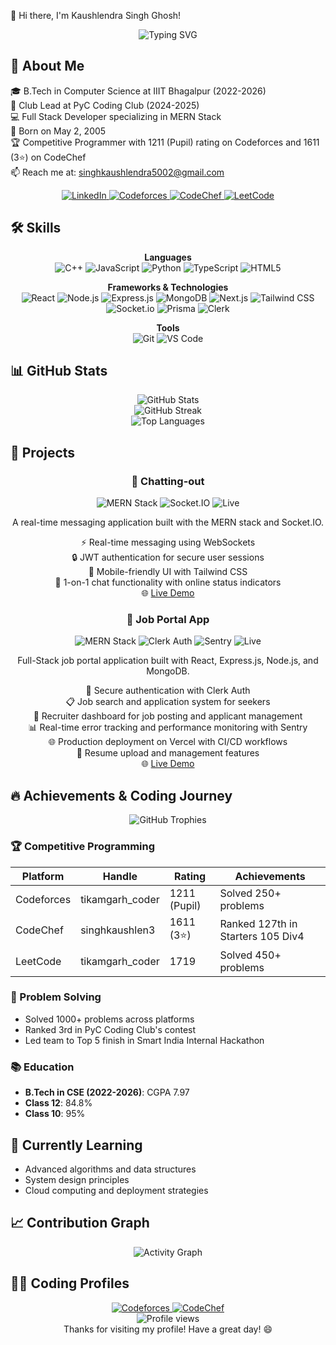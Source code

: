 👋 Hi there, I'm Kaushlendra Singh Ghosh!
<div align="center">
  <img src="https://readme-typing-svg.herokuapp.com?font=Fira+Code&pause=1000&color=6495ED&center=true&vCenter=true&width=435&lines=Full+Stack+Developer;MERN+Stack+Enthusiast;Problem+Solver;Open+Source+Contributor" alt="Typing SVG" />
</div>

## 💫 About Me

🎓 B.Tech in Computer Science at IIIT Bhagalpur (2022-2026)  
🚀 Club Lead at PyC Coding Club (2024-2025)  
💻 Full Stack Developer specializing in MERN Stack  
🎂 Born on May 2, 2005  
🏆 Competitive Programmer with 1211 (Pupil) rating on Codeforces and 1611 (3⭐) on CodeChef  
📫 Reach me at: singhkaushlendra5002@gmail.com

<div align="center">
  <a href="https://www.linkedin.com/in/kaushlendra07/" target="_blank">
    <img src="https://img.shields.io/badge/LinkedIn-0077B5?style=for-the-badge&logo=linkedin&logoColor=white" alt="LinkedIn"/>
  </a>
  <a href="https://codeforces.com/profile/tikamgarh_coder" target="_blank">
    <img src="https://img.shields.io/badge/Codeforces-445f9d?style=for-the-badge&logo=Codeforces&logoColor=white" alt="Codeforces"/>
  </a>
  <a href="https://www.codechef.com/users/singhkaushlen3" target="_blank">
    <img src="https://img.shields.io/badge/CodeChef-5B4638?style=for-the-badge&logo=codechef&logoColor=white" alt="CodeChef"/>
  </a>
  <a href="https://leetcode.com/u/tikamgarh_coder/" target="_blank">
    <img src="https://img.shields.io/badge/LeetCode-FFA116?style=for-the-badge&logo=leetcode&logoColor=white" alt="LeetCode"/>
  </a>
</div>

## 🛠️ Skills
<div align="center">

**Languages**  
![C++](https://img.shields.io/badge/C%2B%2B-00599C?style=for-the-badge&logo=c%2B%2B&logoColor=white)
![JavaScript](https://img.shields.io/badge/JavaScript-F7DF1E?style=for-the-badge&logo=javascript&logoColor=black)
![Python](https://img.shields.io/badge/Python-3776AB?style=for-the-badge&logo=python&logoColor=white)
![TypeScript](https://img.shields.io/badge/TypeScript-007ACC?style=for-the-badge&logo=typescript&logoColor=white)
![HTML5](https://img.shields.io/badge/HTML5-E34F26?style=for-the-badge&logo=html5&logoColor=white)

**Frameworks & Technologies**  
![React](https://img.shields.io/badge/React-20232A?style=for-the-badge&logo=react&logoColor=61DAFB)
![Node.js](https://img.shields.io/badge/Node.js-43853D?style=for-the-badge&logo=node.js&logoColor=white)
![Express.js](https://img.shields.io/badge/Express.js-404D59?style=for-the-badge)
![MongoDB](https://img.shields.io/badge/MongoDB-4EA94B?style=for-the-badge&logo=mongodb&logoColor=white)
![Next.js](https://img.shields.io/badge/Next.js-000000?style=for-the-badge&logo=next.js&logoColor=white)
![Tailwind CSS](https://img.shields.io/badge/Tailwind_CSS-38B2AC?style=for-the-badge&logo=tailwind-css&logoColor=white)
![Socket.io](https://img.shields.io/badge/Socket.io-black?style=for-the-badge&logo=socket.io&badgeColor=010101)
![Prisma](https://img.shields.io/badge/Prisma-3982CE?style=for-the-badge&logo=Prisma&logoColor=white)
![Clerk](https://img.shields.io/badge/Clerk-6C47FF?style=for-the-badge&logo=clerk&logoColor=white)

**Tools**  
![Git](https://img.shields.io/badge/Git-F05032?style=for-the-badge&logo=git&logoColor=white)
![VS Code](https://img.shields.io/badge/Visual_Studio_Code-0078D4?style=for-the-badge&logo=visual%20studio%20code&logoColor=white)

</div>

## 📊 GitHub Stats
<div align="center">
  <img src="https://github-readme-stats.vercel.app/api?username=kaushlendraghosh&show_icons=true&theme=tokyonight&hide_border=true&include_all_commits=true&count_private=true&border_radius=10" alt="GitHub Stats" />
</div>

<div align="center">
  <img src="https://github-readme-streak-stats.herokuapp.com/?user=kaushlendraghosh&theme=tokyonight&hide_border=true&border_radius=10&date_format=M%20j%5B%2C%20Y%5D" alt="GitHub Streak" />
</div>

<div align="center">
  <img src="https://github-readme-stats.vercel.app/api/top-langs/?username=kaushlendraghosh&layout=compact&theme=tokyonight&hide_border=true&border_radius=10&langs_count=8" alt="Top Languages" />
</div>

## 🚀 Projects
<div align="center">

### 💬 Chatting-out
<img src="https://img.shields.io/badge/MERN-Stack-green?style=for-the-badge" alt="MERN Stack"/>
<img src="https://img.shields.io/badge/Socket.IO-Real--time-blue?style=for-the-badge&logo=socket.io" alt="Socket.IO"/>
<img src="https://img.shields.io/badge/Status-Live-success?style=for-the-badge" alt="Live"/>

A real-time messaging application built with the MERN stack and Socket.IO.

⚡ Real-time messaging using WebSockets  
🔒 JWT authentication for secure user sessions  
📱 Mobile-friendly UI with Tailwind CSS  
👤 1-on-1 chat functionality with online status indicators  
🌐 [Live Demo](https://chatapp-kaushlendra.onrender.com)

### 💼 Job Portal App
<img src="https://img.shields.io/badge/MERN-Stack-green?style=for-the-badge" alt="MERN Stack"/>
<img src="https://img.shields.io/badge/Clerk-Auth-6C47FF?style=for-the-badge&logo=clerk" alt="Clerk Auth"/>
<img src="https://img.shields.io/badge/Sentry-Monitoring-362D59?style=for-the-badge&logo=sentry" alt="Sentry"/>
<img src="https://img.shields.io/badge/Status-Live-success?style=for-the-badge" alt="Live"/>

Full-Stack job portal application built with React, Express.js, Node.js, and MongoDB.

🔐 Secure authentication with Clerk Auth  
📋 Job search and application system for seekers  
👔 Recruiter dashboard for job posting and applicant management  
📊 Real-time error tracking and performance monitoring with Sentry  
🌐 Production deployment on Vercel with CI/CD workflows  
📄 Resume upload and management features  
🌐 [Live Demo](https://job-portal-app-neww-client.vercel.app/)

</div>

## 🔥 Achievements & Coding Journey
<div align="center">
  <img src="https://github-profile-trophy.vercel.app/?username=kaushlendraghosh&theme=nord&column=7&margin-w=15&margin-h=15" alt="GitHub Trophies" />
</div>

### 🏆 Competitive Programming
| Platform | Handle | Rating | Achievements |
|----------|--------|--------|--------------|
| Codeforces | tikamgarh_coder | 1211 (Pupil) | Solved 250+ problems |
| CodeChef | singhkaushlen3 | 1611 (3⭐) | Ranked 127th in Starters 105 Div4 |
| LeetCode | tikamgarh_coder | 1719 | Solved 450+ problems |

### 🚀 Problem Solving
- Solved 1000+ problems across platforms
- Ranked 3rd in PyC Coding Club's contest
- Led team to Top 5 finish in Smart India Internal Hackathon

### 📚 Education
- **B.Tech in CSE (2022-2026)**: CGPA 7.97
- **Class 12**: 84.8%
- **Class 10**: 95%

## 🌱 Currently Learning
- Advanced algorithms and data structures
- System design principles
- Cloud computing and deployment strategies

## 📈 Contribution Graph
<div align="center">
  <img src="https://github-readme-activity-graph.vercel.app/graph?username=kaushlendraghosh&theme=tokyo-night&hide_border=true&area=true&radius=15" alt="Activity Graph" />
</div>

## 👨‍💻 Coding Profiles
<div align="center">
  <a href="https://codeforces.com/profile/tikamgarh_coder">
    <img src="https://img.shields.io/badge/Codeforces-Pupil%20(1211)-445f9d?style=for-the-badge&logo=Codeforces&logoColor=white" alt="Codeforces"/>
  </a>
  <a href="https://www.codechef.com/users/singhkaushlen3">
    <img src="https://img.shields.io/badge/CodeChef-3%20Star%20(1611)-5B4638?style=for-the-badge&logo=codechef&logoColor=white" alt="CodeChef"/>
  </a>
</div>



<div align="center">
  <img src="https://komarev.com/ghpvc/?username=kaushlendraghosh&color=blueviolet&style=flat-square" alt="Profile views" />
</div>

<div align="center">
Thanks for visiting my profile! Have a great day! 😄
</div>

